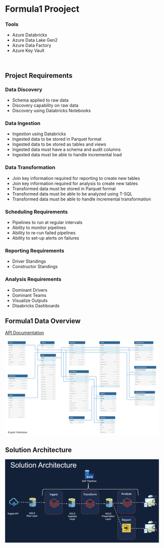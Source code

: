 # Formula1 Prooject

### Tools
- Azure Databricks
- Azure Data Lake Gen2
- Azure Data Factory
- Azure Key Vault

<br>

## Project Requirements

### Data Discovery
- Schema applied to raw data
- Discovery capability on raw data
- Discovery using Databricks Notebooks

### Data Ingestion
- Ingestion using Databricks
- Ingested data to be stored in Parquet format
- Ingested data to be stored as tables and views
- Ingested data must have a schema and audit columns
- Ingested data must be able to handle incremental load

### Data Transformation
- Join key information required for reporting to create new tables
- Join key information required for analysis to create new tables
- Transformed data must be stored in Parquet format
- Transformed data must be able to be analyzed using T-SQL
- Transformed data must be able to handle incremental transformation

### Scheduling Requirements
- Pipelines to run at regular intervals
- Ability to monitor pipelines
- Ability to re-run failed pipelines
- Ability to set-up alerts on failures

### Reporting Requirements
- Driver Standings
- Constructor Standings

### Analysis Requirements
- Dominant Drivers
- Dominant Teams
- Visualize Outputs
- Dtaabricks Dashboards

## Formula1 Data Overview
[API Documentation](http://ergast.com/mrd/)
<br>

![](https://github.com/nareyes/education/blob/main/azure_databricks_course/imgs/ergast_er_diagram.png)

## Solution Architecture
![](https://github.com/nareyes/education/blob/main/azure_databricks_course/imgs/solution_architecture.png)
